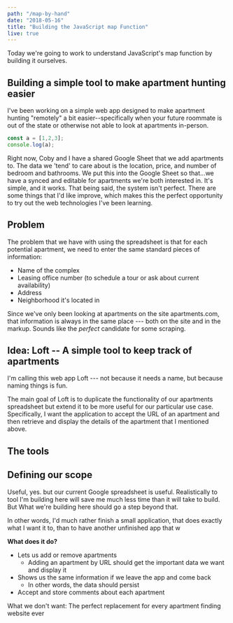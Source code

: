 ```yaml
---
path: "/map-by-hand"
date: "2018-05-16"
title: "Building the JavaScript map Function"
live: true
---
```


Today we're going to work to understand JavaScript's map function by building it ourselves.

## Building a simple tool to make apartment hunting easier
I've been working on a simple web app designed to make apartment hunting "remotely" a bit easier--specifically when your future roommate is out of the state or otherwise not able to look at apartments in-person.

```javascript
const a = [1,2,3];
console.log(a);
```

Right now, Coby and I have a shared Google Sheet that we add apartments to. The data we 'tend' to care about is the location, price, and number of bedroom and bathrooms. We put this into the Google Sheet so that...we have a synced and editable for apartments we're both interested in. It's simple, and it works.
That being said, the system isn't perfect. There are some things that I'd like improve, which makes this the perfect opportunity to try out the web technologies I've been learning.
## Problem
The problem that we have with using the spreadsheet is that for each potential apartment, we need to enter the same standard pieces of information:

 - Name of the complex
 - Leasing office number (to schedule a tour or ask about current availability)
 - Address
 - Neighborhood it's located in

Since we've only been looking at apartments on the site apartments.com, that information is always in the same place --- both on the site and in the markup. Sounds like the *perfect* candidate for some scraping.
## Idea: Loft -- A simple tool to keep track of apartments
I'm calling this web app Loft --- not because it needs a name, but because naming things is fun.

The main goal of Loft is to duplicate the functionality of our apartments spreadsheet but extend it to be more useful for our particular use case. Specifically, I want the application to accept the URL of an apartment and then retrieve and display the details of the apartment that I mentioned above.
## The tools

## Defining our scope
Useful, yes. but our current Google spreadsheet is useful. Realistically to tool I'm building here will save me much less time than it will take to build. But What we're building here should go a step beyond that.

In other words, I'd much rather finish a small application, that does exactly what I want it to, than to have another unfinished app that w

**What does it do?**

 - Lets us add or remove apartments
	 - Adding an apartment by URL should get the important data we want and display it
 - Shows us the same information if we leave the app and come back
	 - In other words, the data should persist
 - Accept and store comments about each apartment

What we don't want: The perfect replacement for every apartment finding website ever
